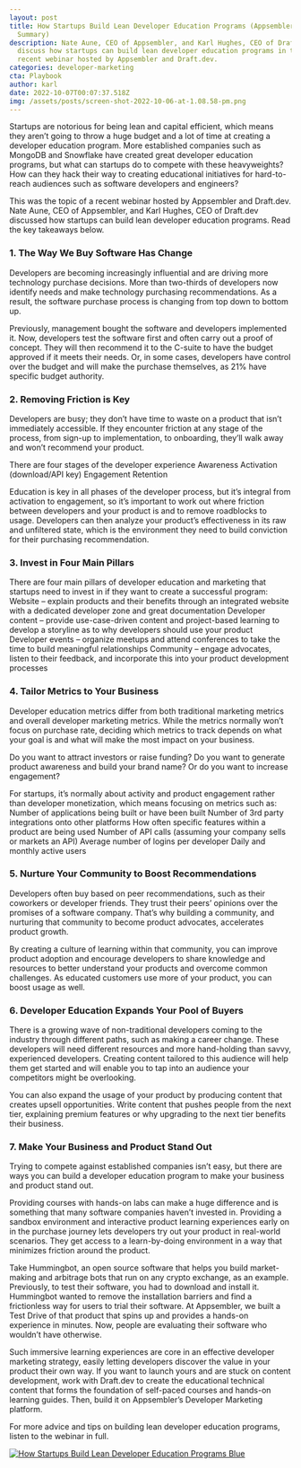 ```yaml
---
layout: post
title: How Startups Build Lean Developer Education Programs (Appsembler Webinar
  Summary)
description: Nate Aune, CEO of Appsembler, and Karl Hughes, CEO of Draft.dev
  discuss how startups can build lean developer education programs in this
  recent webinar hosted by Appsembler and Draft.dev.
categories: developer-marketing
cta: Playbook
author: karl
date: 2022-10-07T00:07:37.518Z
img: /assets/posts/screen-shot-2022-10-06-at-1.08.58-pm.png
---
```

Startups are notorious for being lean and capital efficient, which means they aren’t going to throw a huge budget and a lot of time at creating a developer education program. More established companies such as MongoDB and Snowflake have created great developer education programs, but what can startups do to compete with these heavyweights? How can they hack their way to creating educational initiatives for hard-to-reach audiences such as software developers and engineers?

This was the topic of a recent webinar hosted by Appsembler and Draft.dev. Nate Aune, CEO of Appsembler, and Karl Hughes, CEO of Draft.dev discussed how startups can build lean developer education programs. Read the key takeaways below. 
### 1. The Way We Buy Software Has Change
Developers are becoming increasingly influential and are driving more technology purchase decisions. More than two-thirds of developers now identify needs and make technology purchasing recommendations. As a result, the software purchase process is changing from top down to bottom up. 

Previously, management bought the software and developers implemented it. Now, developers test the software first and often carry out a proof of concept. They will then recommend it to the C-suite to have the budget approved if it meets their needs. Or, in some cases, developers have control over the budget and will make the purchase themselves, as 21% have specific budget authority. 
### 2. Removing Friction is Key
Developers are busy; they don’t have time to waste on a product that isn’t immediately accessible. If they encounter friction at any stage of the process, from sign-up to implementation, to onboarding, they’ll walk away and won’t recommend your product. 

There are four stages of the developer experience
Awareness
Activation (download/API key)
Engagement
Retention

Education is key in all phases of the developer process, but it’s integral from activation to engagement, so it’s important to work out where friction between developers and your product is and to remove roadblocks to usage. Developers can then analyze your product’s effectiveness in its raw and unfiltered state, which is the environment they need to build conviction for their purchasing recommendation. 
### 3. Invest in Four Main Pillars
There are four main pillars of developer education and marketing that startups need to invest in if they want to create a successful program:
Website – explain products and their benefits through an integrated website with a dedicated developer zone and great documentation
Developer content – provide use-case-driven content and project-based learning to develop a storyline as to why developers should use your product
Developer events – organize meetups and attend conferences to take the time to build meaningful relationships
Community – engage advocates, listen to their feedback, and incorporate this into your product development processes
### 4. Tailor Metrics to Your Business
Developer education metrics differ from both traditional marketing metrics and overall developer marketing metrics. While the metrics normally won’t focus on purchase rate, deciding which metrics to track depends on what your goal is and what will make the most impact on your business. 

Do you want to attract investors or raise funding? Do you want to generate product awareness and build your brand name? Or do you want to increase engagement?

For startups, it’s normally about activity and product engagement rather than developer monetization, which means focusing on metrics such as:
Number of applications being built or have been built
Number of 3rd party integrations onto other platforms
How often specific features within a product are being used
Number of API calls (assuming your company sells or markets an API)
Average number of logins per developer
Daily and monthly active users 
### 5. Nurture Your Community to Boost Recommendations
Developers often buy based on peer recommendations, such as their coworkers or developer friends. They trust their peers’ opinions over the promises of a software company. That’s why building a community, and nurturing that community to become product advocates, accelerates product growth.

By creating a culture of learning within that community, you can improve product adoption and encourage developers to share knowledge and resources to better understand your products and overcome common challenges. As educated customers use more of your product, you can boost usage as well. 
### 6. Developer Education Expands Your Pool of Buyers
There is a growing wave of non-traditional developers coming to the industry through different paths, such as making a career change. These developers will need different resources and more hand-holding than savvy, experienced developers. Creating content tailored to this audience will help them get started and will enable you to tap into an audience your competitors might be overlooking. 

You can also expand the usage of your product by producing content that creates upsell opportunities. Write content that pushes people from the next tier, explaining premium features or why upgrading to the next tier benefits their business. 
### 7. Make Your Business and Product Stand Out 
Trying to compete against established companies isn’t easy, but there are ways you can build a developer education program to make your business and product stand out. 

Providing courses with hands-on labs can make a huge difference and is something that many software companies haven’t invested in. Providing a sandbox environment and interactive product learning experiences early on in the purchase journey lets developers try out your product in real-world scenarios. They get access to a learn-by-doing environment in a way that minimizes friction around the product.

Take Hummingbot, an open source software that helps you build market-making and arbitrage bots that run on any crypto exchange, as an example. Previously, to test their software, you had to download and install it. Hummingbot wanted to remove the installation barriers and find a frictionless way for users to trial their software. At Appsembler, we built a Test Drive of that product that spins up and provides a hands-on experience in minutes. Now, people are evaluating their software who wouldn’t have otherwise.


Such immersive learning experiences are core in an effective developer marketing strategy, easily letting developers discover the value in your product their own way. If you want to launch yours and are stuck on content development, work with Draft.dev to create the educational technical content that forms the foundation of self-paced courses and hands-on learning guides. Then, build it on Appsembler’s Developer Marketing platform.

For more advice and tips on building lean developer education programs, listen to the webinar in full.

<!--HubSpot Call-to-Action Code --><span class="hs-cta-wrapper" id="hs-cta-wrapper-82a58c73-4661-4c71-b6c5-f7f6acb54365"><span class="hs-cta-node hs-cta-82a58c73-4661-4c71-b6c5-f7f6acb54365" id="hs-cta-82a58c73-4661-4c71-b6c5-f7f6acb54365"><!--[if lte IE 8]><div id="hs-cta-ie-element"></div><![endif]--><a href="https://cta-redirect.hubspot.com/cta/redirect/1550892/82a58c73-4661-4c71-b6c5-f7f6acb54365" target="_blank" rel="noopener"><img class="hs-cta-img" id="hs-cta-img-82a58c73-4661-4c71-b6c5-f7f6acb54365" style="border-width:0px;" src="https://no-cache.hubspot.com/cta/default/1550892/82a58c73-4661-4c71-b6c5-f7f6acb54365.png"  alt="How Startups Build Lean Developer Education Programs Blue"/></a></span><script charset="utf-8" src="https://js.hscta.net/cta/current.js"></script><script type="text/javascript"> hbspt.cta.load(1550892, '82a58c73-4661-4c71-b6c5-f7f6acb54365', {"useNewLoader":"true","region":"na1"}); </script></span><!-- end HubSpot Call-to-Action Code -->

